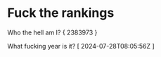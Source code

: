 # Fuck the rankings

Who the hell am I?
{ 2383973 }

What fucking year is it?
[ 2024-07-28T08:05:56Z ]
